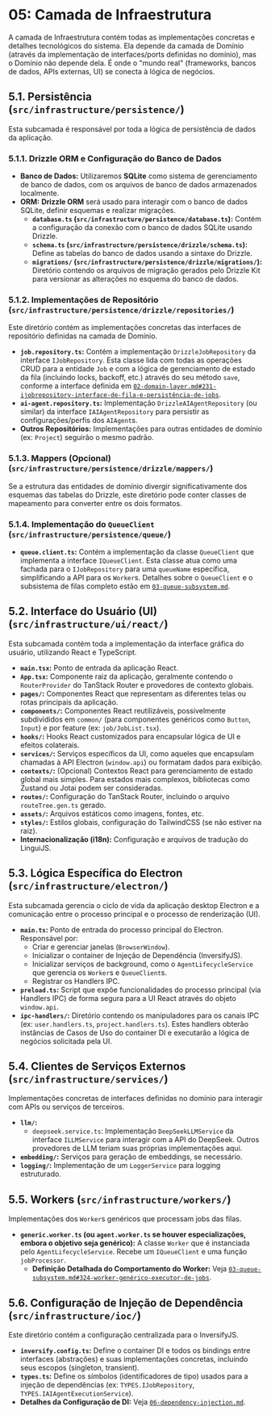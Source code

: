 # 05: Camada de Infraestrutura

A camada de Infraestrutura contém todas as implementações concretas e detalhes tecnológicos do sistema. Ela depende da camada de Domínio (através da implementação de interfaces/ports definidas no domínio), mas o Domínio não depende dela. É onde o "mundo real" (frameworks, bancos de dados, APIs externas, UI) se conecta à lógica de negócios.

## 5.1. Persistência (`src/infrastructure/persistence/`)

Esta subcamada é responsável por toda a lógica de persistência de dados da aplicação.

### 5.1.1. Drizzle ORM e Configuração do Banco de Dados

*   **Banco de Dados:** Utilizaremos **SQLite** como sistema de gerenciamento de banco de dados, com os arquivos de banco de dados armazenados localmente.
*   **ORM:** **Drizzle ORM** será usado para interagir com o banco de dados SQLite, definir esquemas e realizar migrações.
    *   **`database.ts` (`src/infrastructure/persistence/database.ts`):** Contém a configuração da conexão com o banco de dados SQLite usando Drizzle.
    *   **`schema.ts` (`src/infrastructure/persistence/drizzle/schema.ts`):** Define as tabelas do banco de dados usando a sintaxe do Drizzle.
    *   **`migrations/` (`src/infrastructure/persistence/drizzle/migrations/`):** Diretório contendo os arquivos de migração gerados pelo Drizzle Kit para versionar as alterações no esquema do banco de dados.

### 5.1.2. Implementações de Repositório (`src/infrastructure/persistence/drizzle/repositories/`)

Este diretório contém as implementações concretas das interfaces de repositório definidas na camada de Domínio.
*   **`job.repository.ts`:** Contém a implementação `DrizzleJobRepository` da interface `IJobRepository`. Esta classe lida com todas as operações CRUD para a entidade `Job` e com a lógica de gerenciamento de estado da fila (incluindo locks, backoff, etc.) através do seu método `save`, conforme a interface definida em [`02-domain-layer.md#231-ijobrepository-interface-de-fila-e-persistência-de-jobs`](./02-domain-layer.md#231-ijobrepository-interface-de-fila-e-persistência-de-jobs).
*   **`ai-agent.repository.ts`:** Implementação `DrizzleAIAgentRepository` (ou similar) da interface `IAIAgentRepository` para persistir as configurações/perfis dos `AIAgent`s.
*   **Outros Repositórios:** Implementações para outras entidades de domínio (ex: `Project`) seguirão o mesmo padrão.

### 5.1.3. Mappers (Opcional) (`src/infrastructure/persistence/drizzle/mappers/`)

Se a estrutura das entidades de domínio divergir significativamente dos esquemas das tabelas do Drizzle, este diretório pode conter classes de mapeamento para converter entre os dois formatos.

### 5.1.4. Implementação do `QueueClient` (`src/infrastructure/persistence/queue/`)

*   **`queue.client.ts`:** Contém a implementação da classe `QueueClient` que implementa a interface `IQueueClient`. Esta classe atua como uma fachada para o `IJobRepository` para uma `queueName` específica, simplificando a API para os `Worker`s. Detalhes sobre o `QueueClient` e o subsistema de filas completo estão em [`03-queue-subsystem.md`](./03-queue-subsystem.md#323-queueclient-fachada-para-uma-fila-específica).

## 5.2. Interface do Usuário (UI) (`src/infrastructure/ui/react/`)

Esta subcamada contém toda a implementação da interface gráfica do usuário, utilizando React e TypeScript.
*   **`main.tsx`:** Ponto de entrada da aplicação React.
*   **`App.tsx`:** Componente raiz da aplicação, geralmente contendo o `RouterProvider` do TanStack Router e provedores de contexto globais.
*   **`pages/`:** Componentes React que representam as diferentes telas ou rotas principais da aplicação.
*   **`components/`:** Componentes React reutilizáveis, possivelmente subdivididos em `common/` (para componentes genéricos como `Button`, `Input`) e por feature (ex: `job/JobList.tsx`).
*   **`hooks/`:** Hooks React customizados para encapsular lógica de UI e efeitos colaterais.
*   **`services/`:** Serviços específicos da UI, como aqueles que encapsulam chamadas à API Electron (`window.api`) ou formatam dados para exibição.
*   **`contexts/`:** (Opcional) Contextos React para gerenciamento de estado global mais simples. Para estados mais complexos, bibliotecas como Zustand ou Jotai podem ser consideradas.
*   **`routes/`:** Configuração do TanStack Router, incluindo o arquivo `routeTree.gen.ts` gerado.
*   **`assets/`:** Arquivos estáticos como imagens, fontes, etc.
*   **`styles/`:** Estilos globais, configuração do TailwindCSS (se não estiver na raiz).
*   **Internacionalização (i18n):** Configuração e arquivos de tradução do LinguiJS.

## 5.3. Lógica Específica do Electron (`src/infrastructure/electron/`)

Esta subcamada gerencia o ciclo de vida da aplicação desktop Electron e a comunicação entre o processo principal e o processo de renderização (UI).
*   **`main.ts`:** Ponto de entrada do processo principal do Electron. Responsável por:
    *   Criar e gerenciar janelas (`BrowserWindow`).
    *   Inicializar o container de Injeção de Dependência (InversifyJS).
    *   Inicializar serviços de background, como o `AgentLifecycleService` que gerencia os `Worker`s e `QueueClient`s.
    *   Registrar os Handlers IPC.
*   **`preload.ts`:** Script que expõe funcionalidades do processo principal (via Handlers IPC) de forma segura para a UI React através do objeto `window.api`.
*   **`ipc-handlers/`:** Diretório contendo os manipuladores para os canais IPC (ex: `user.handlers.ts`, `project.handlers.ts`). Estes handlers obterão instâncias de Casos de Uso do container DI e executarão a lógica de negócios solicitada pela UI.

## 5.4. Clientes de Serviços Externos (`src/infrastructure/services/`)

Implementações concretas de interfaces definidas no domínio para interagir com APIs ou serviços de terceiros.
*   **`llm/`:**
    *   `deepseek.service.ts`: Implementação `DeepSeekLLMService` da interface `ILLMService` para interagir com a API do DeepSeek. Outros provedores de LLM teriam suas próprias implementações aqui.
*   **`embedding/`:** Serviços para geração de embeddings, se necessário.
*   **`logging/`:** Implementação de um `LoggerService` para logging estruturado.

## 5.5. Workers (`src/infrastructure/workers/`)

Implementações dos `Worker`s genéricos que processam jobs das filas.
*   **`generic.worker.ts` (ou `agent.worker.ts` se houver especializações, embora o objetivo seja genérico):** A classe `Worker` que é instanciada pelo `AgentLifecycleService`. Recebe um `IQueueClient` e uma função `jobProcessor`.
    *   **Definição Detalhada do Comportamento do Worker:** Veja [`03-queue-subsystem.md#324-worker-genérico-executor-de-jobs`](./03-queue-subsystem.md#324-worker-genérico-executor-de-jobs).

## 5.6. Configuração de Injeção de Dependência (`src/infrastructure/ioc/`)

Este diretório contém a configuração centralizada para o InversifyJS.
*   **`inversify.config.ts`:** Define o container DI e todos os bindings entre interfaces (abstrações) e suas implementações concretas, incluindo seus escopos (singleton, transient).
*   **`types.ts`:** Define os símbolos (identificadores de tipo) usados para a injeção de dependências (ex: `TYPES.IJobRepository`, `TYPES.IAIAgentExecutionService`).
*   **Detalhes da Configuração de DI:** Veja [`06-dependency-injection.md`](./06-dependency-injection.md).
```
